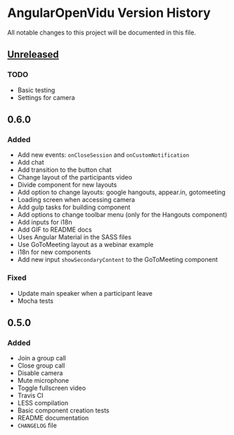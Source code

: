 # AngularOpenVidu Version History

All notable changes to this project will be documented in this file.

## [Unreleased]

### TODO
- Basic testing
- Settings for camera

## 0.6.0
### Added
- Add new events: `onCloseSession` and `onCustomNotification`
- Add chat
- Add transition to the button chat
- Change layout of the participants video
- Divide component for new layouts
- Add option to change layouts: google hangouts, appear.in, gotomeeting
- Loading screen when accessing camera
- Add gulp tasks for building component
- Add options to change toolbar menu (only for the Hangouts component)
- Add inputs for i18n
- Add GIF to README docs
- Uses Angular Material in the SASS files
- Use GoToMeeting layout as a webinar example
- i18n for new components
- Add new input `showSecondaryContent` to the GoToMeeting component

### Fixed
- Update main speaker when a participant leave
- Mocha tests

## 0.5.0
### Added
- Join a group call
- Close group call
- Disable camera
- Mute microphone
- Toggle fullscreen video
- Travis CI
- LESS compilation
- Basic component creation tests
- README documentation
- `CHANGELOG` file

[Unreleased]: https://github.com/alxhotel/angular-openvidu/compare/v0.5.0...HEAD
